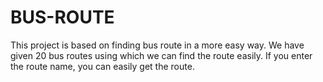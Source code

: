 # BUS-ROUTE

This project is based on finding bus route in a more easy way. We have given 20 bus routes using which we can find the route easily.
If you enter the route name, you can easily get the route.
